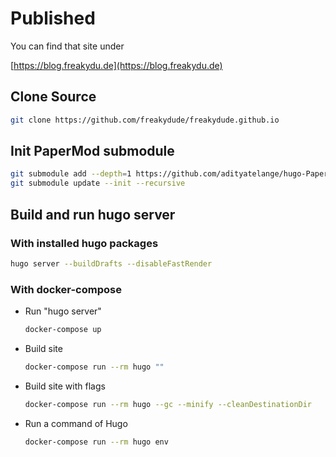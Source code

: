 # Published

You can find that site under

[https://blog.freakydu.de](https://blog.freakydu.de)

## Clone Source

```sh
git clone https://github.com/freakydude/freakydude.github.io
```

## Init PaperMod submodule

```sh
git submodule add --depth=1 https://github.com/adityatelange/hugo-PaperMod.git themes/PaperMod
git submodule update --init --recursive
```

## Build and run hugo server

### With installed hugo packages

  ```sh
  hugo server --buildDrafts --disableFastRender
  ```

### With docker-compose

- Run "hugo server"

  ```sh
  docker-compose up
  ```

- Build site

  ```sh
  docker-compose run --rm hugo ""
  ```

- Build site with flags

  ```sh
  docker-compose run --rm hugo --gc --minify --cleanDestinationDir
  ```

- Run a command of Hugo

  ```sh
  docker-compose run --rm hugo env
  ```
